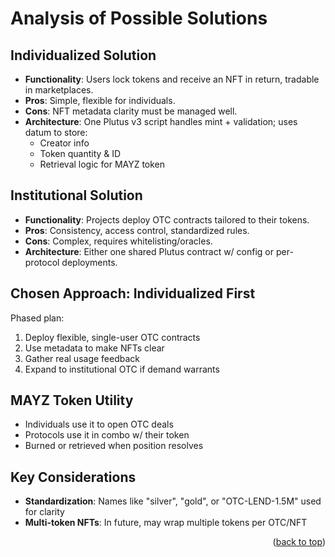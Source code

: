 # Analysis of Possible Solutions

## Individualized Solution

- **Functionality**: Users lock tokens and receive an NFT in return, tradable in marketplaces.
- **Pros**: Simple, flexible for individuals.
- **Cons**: NFT metadata clarity must be managed well.
- **Architecture**: One Plutus v3 script handles mint + validation; uses datum to store:
  - Creator info
  - Token quantity & ID
  - Retrieval logic for MAYZ token

## Institutional Solution

- **Functionality**: Projects deploy OTC contracts tailored to their tokens.
- **Pros**: Consistency, access control, standardized rules.
- **Cons**: Complex, requires whitelisting/oracles.
- **Architecture**: Either one shared Plutus contract w/ config or per-protocol deployments.

## Chosen Approach: Individualized First

Phased plan:
1. Deploy flexible, single-user OTC contracts
2. Use metadata to make NFTs clear
3. Gather real usage feedback
4. Expand to institutional OTC if demand warrants

## MAYZ Token Utility

- Individuals use it to open OTC deals
- Protocols use it in combo w/ their token
- Burned or retrieved when position resolves

## Key Considerations

- **Standardization**: Names like "silver", "gold", or "OTC-LEND-1.5M" used for clarity
- **Multi-token NFTs**: In future, may wrap multiple tokens per OTC/NFT

<p align="right">(<a href="#readme-top">back to top</a>)</p>
